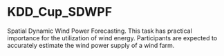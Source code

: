 # KDD_Cup_SDWPF
Spatial Dynamic Wind Power Forecasting. This task has practical importance for the utilization of wind energy. Participants are expected to accurately estimate the wind power supply of a wind farm.
